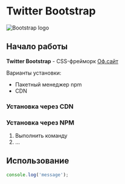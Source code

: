 # Twitter Bootstrap

![Bootstrap logo](https://i.imgur.com/qhtywl2.png)

## Начало работы
**Twitter Bootstrap** - CSS-фрейморк [Оф.сайт](https://getbootstrap.com)

Варианты установки:
* Пакетный менеджер npm
* CDN

### Установка через CDN


### Установка через NPM

1. Выполнить команду
1. ...

## Использование
```javascript
console.log('message');
```